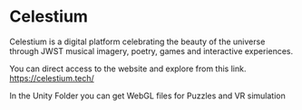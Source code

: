 # Celestium
Celestium is a digital platform celebrating the beauty of the universe through JWST musical imagery, poetry, games and interactive experiences.

You can direct access to the website and explore from this link. 
https://celestium.tech/

In the Unity Folder you can get WebGL files for Puzzles and VR simulation



